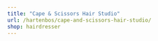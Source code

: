 ```yaml
---
title: "Cape & Scissors Hair Studio"
url: /hartenbos/cape-and-scissors-hair-studio/
shop: hairdresser
---
```

